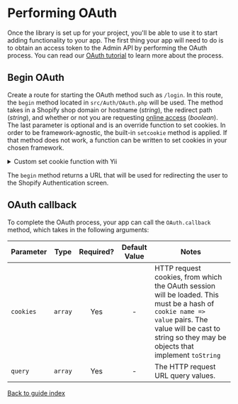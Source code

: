 # Performing OAuth

Once the library is set up for your project, you'll be able to use it to start adding functionality to your app. The first thing your app will need to do is to obtain an access token to the Admin API by performing the OAuth process. You can read our [OAuth tutorial](https://shopify.dev/tutorials/authenticate-with-oauth) to learn more about the process.

## Begin OAuth

Create a route for starting the OAuth method such as `/login`. In this route, the `begin` method located in `src/Auth/OAuth.php` will be used. The method takes in a Shopify shop domain or hostname (_string_), the redirect path (_string_), and whether or not you are requesting [online access](https://shopify.dev/concepts/about-apis/authentication#api-access-modes) (_boolean_). The last parameter is optional and is an override function to set cookies. In order to be framework-agnostic, the built-in `setcookie` method is applied. If that method does not work, a function can be written to set cookies in your chosen framework.

<details>
<summary>Custom set cookie function with Yii</summary>
```php
function () use ($cookie) {
    $cookies = Yii::$app->response->cookies;
    $cookieSet = $cookies->add(new Cookie([
        $cookie->getName(),
        $cookie->getValue(),
        $cookie->getExpire(),
        secure: $cookie->isSecure(),
        httponly: $cookie->isHttpOnly(),
    ]))
    return $cookieSet;
}
```
</details>

The `begin` method returns a URL that will be used for redirecting the user to the Shopify Authentication screen.

## OAuth callback

To complete the OAuth process, your app can call the `OAuth.callback` method, which takes in the following arguments:

| Parameter | Type | Required? | Default Value | Notes |
| -------------- | ----------------------------------- | :-------: | :-----------: | ---------------------------------------------------------------------------------------- |
| `cookies` | `array` | Yes | - | HTTP request cookies, from which the OAuth session will be loaded. This must be a hash of `cookie name => value` pairs. The value will be cast to string so they may be objects that implement `toString` |
| `query` | `array` | Yes | - | The HTTP request URL query values. |

[Back to guide index](../README.md)
